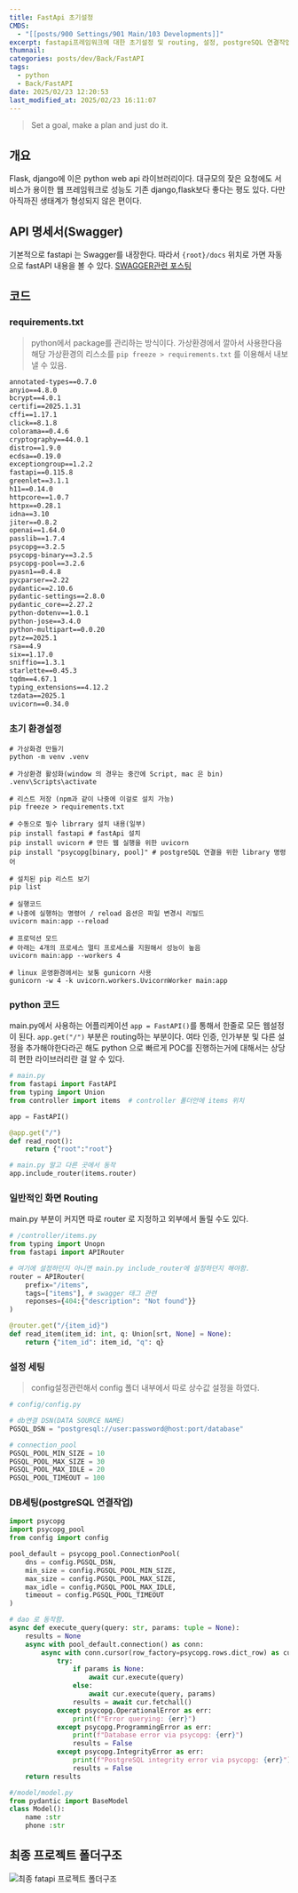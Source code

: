 ```yaml
---
title: FastApi 초기설정
CMDS:
  - "[[posts/900 Settings/901 Main/103 Developments]]"
excerpt: fastapi프레임워크에 대한 초기설정 및 routing, 설정, postgreSQL 연결작업
thumnail: 
categories: posts/dev/Back/FastAPI
tags:
  - python
  - Back/FastAPI
date: 2025/02/23 12:20:53
last_modified_at: 2025/02/23 16:11:07
---
```

> Set a goal, make a plan and just do it.

## 개요
Flask, django에 이은 python web api 라이브러리이다.
대규모의 잦은 요청에도 서비스가 용이한 웹 프레임워크로 성능도 기존 django,flask보다 좋다는 평도 있다. 다만 아직까진 생태계가 형성되지 않은 편이다.

## API 명세서(Swagger)
기본적으로 fastapi 는 Swagger를 내장한다. 따라서 `{root}/docs` 위치로 가면 자동으로 fastAPI 내용을 볼 수 있다.
[SWAGGER관련 포스팅](posts/100%20Resources/103%20Developments/SWAGGER.md)


## 코드

### requirements.txt
> python에서 package를 관리하는 방식이다. 가상환경에서 깔아서 사용한다음 해당 가상환경의 리스소를 `pip freeze > requirements.txt` 를 이용해서 내보낼 수 있음.

```txt
annotated-types==0.7.0
anyio==4.8.0
bcrypt==4.0.1
certifi==2025.1.31
cffi==1.17.1
click==8.1.8
colorama==0.4.6
cryptography==44.0.1
distro==1.9.0
ecdsa==0.19.0
exceptiongroup==1.2.2
fastapi==0.115.8
greenlet==3.1.1
h11==0.14.0
httpcore==1.0.7
httpx==0.28.1
idna==3.10
jiter==0.8.2
openai==1.64.0
passlib==1.7.4
psycopg==3.2.5
psycopg-binary==3.2.5
psycopg-pool==3.2.6
pyasn1==0.4.8
pycparser==2.22
pydantic==2.10.6
pydantic-settings==2.8.0
pydantic_core==2.27.2
python-dotenv==1.0.1
python-jose==3.4.0
python-multipart==0.0.20
pytz==2025.1
rsa==4.9
six==1.17.0
sniffio==1.3.1
starlette==0.45.3
tqdm==4.67.1
typing_extensions==4.12.2
tzdata==2025.1
uvicorn==0.34.0
```


### 초기 환경설정
```shell
# 가상화경 만들기
python -m venv .venv

# 가상환경 활성화(window 의 경우는 중간에 Script, mac 은 bin)
.venv\Scripts\activate

# 리스트 저장 (npm과 같이 나중에 이걸로 설치 가능)
pip freeze > requirements.txt

# 수동으로 필수 librrary 설치 내용(일부)
pip install fastapi # fastApi 설치
pip install uvicorn # 만든 웹 실행을 위한 uvicorn
pip install "psycopg[binary, pool]" # postgreSQL 연결을 위한 library 명령어

# 설치된 pip 리스트 보기
pip list

# 실행코드
# 나중에 실행하는 명령어 / reload 옵션은 파일 변경시 리빌드
uvicorn main:app --reload

# 프로덕션 모드
# 아래는 4개의 프로세스 멀티 프로세스를 지원해서 성능이 높음
uvicorn main:app --workers 4

# linux 운영환경에서는 보통 gunicorn 사용
gunicorn -w 4 -k uvicorn.workers.UvicornWorker main:app

```

### python 코드
main.py에서 사용하는 어플리케이션 `app = FastAPI()`를 통해서 한줄로 모든 웹설정이 된다. `app.get("/")` 부분은 routing하는 부분이다.
여타 인증, 인가부분 및 다른 설정을 추가해야한다라곤 해도 python 으로 빠르게 POC를 진행하는거에 대해서는 상당히 편한 라이브러리란 걸 알 수 있다.
```python
# main.py
from fastapi import FastAPI
from typing import Union
from controller import items  # controller 폴더안에 items 위치

app = FastAPI()

@app.get("/")
def read_root():
    return {"root":"root"}

# main.py 말고 다른 곳에서 동작
app.include_router(items.router)
```


### 일반적인 화면 Routing
main.py 부분이 커지면 따로 router 로 지정하고 외부에서 돌릴 수도 있다.
```python
# /controller/items.py
from typing import Unopn
from fastapi import APIRouter

# 여기에 설정하던지 아니면 main.py include_router에 설정하던지 해야함.
router = APIRouter(
    prefix="/items",
    tags=["items"], # swagger 태그 관련
    reponses={404:{"description": "Not found"}}
)

@router.get("/{item_id}")
def read_item(item_id: int, q: Union[srt, None] = None):
    return {"item_id": item_id, "q": q}
```

### 설정 세팅
> config설정관련해서 config 폴더 내부에서 따로 상수값 설정을 하였다.
```python
# config/config.py

# db연결 DSN(DATA SOURCE NAME)
PGSQL_DSN = "postgresql://user:password@host:port/database"

# connection_pool
PGSQL_POOL_MIN_SIZE = 10
PGSQL_POOL_MAX_SIZE = 30
PGSQL_POOL_MAX_IDLE = 20
PGSQL_POOL_TIMEOUT = 100

```


### DB세팅(postgreSQL 연결작업)
```python
import psycopg
import psycopg_pool
from config import config

pool_default = psycopg_pool.ConnectionPool(
    dns = config.PGSQL_DSN,
    min_size = config.PGSQL_POOL_MIN_SIZE,
    max_size = config.PGSQL_POOL_MAX_SIZE,
    max_idle = config.PGSQL_POOL_MAX_IDLE,
    timeout = config.PGSQL_POOL_TIMEOUT
)

# dao 로 동작함.
async def execute_query(query: str, params: tuple = None):
    results = None
    async with pool_default.connection() as conn:
        async with conn.cursor(row_factory=psycopg.rows.dict_row) as cur:
            try:
                if params is None:
                    await cur.execute(query)
                else:
                    await cur.execute(query, params)
                results = await cur.fetchall()
            except psycopg.OperationalError as err:
                print(f"Error querying: {err}")
            except psycopg.ProgrammingError as err:
                print(f"Database error via psycopg: {err}")
                results = False
            except psycopg.IntegrityError as err:
                print(f"PostgreSQL integrity error via psycopg: {err}")
                results = False
    return results
```


```python
#/model/model.py
from pydantic import BaseModel
class Model():
    name :str
    phone :str
```

## 최종 프로젝트 폴더구조
![최종 fatapi 프로젝트 폴더구조](public/image/Pasted%20image%2020250303194456.png)